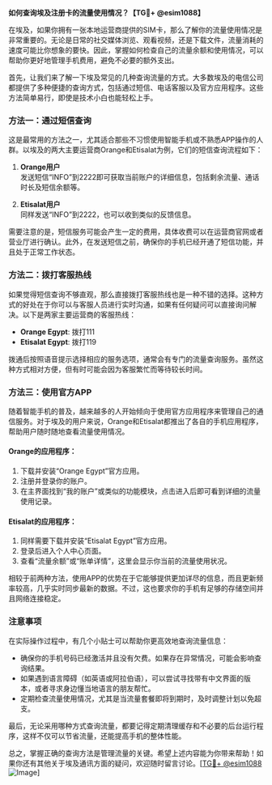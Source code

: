 **如何查询埃及注册卡的流量使用情况？【TG💪+ @esim1088】**

在埃及，如果你拥有一张本地运营商提供的SIM卡，那么了解你的流量使用情况是非常重要的。无论是日常的社交媒体浏览、观看视频，还是下载文件，流量消耗的速度可能比你想象的要快。因此，掌握如何检查自己的流量余额和使用情况，可以帮助你更好地管理手机费用，避免不必要的额外支出。

首先，让我们来了解一下埃及常见的几种查询流量的方式。大多数埃及的电信公司都提供了多种便捷的查询方式，包括通过短信、电话客服以及官方应用程序。这些方法简单易行，即使是技术小白也能轻松上手。

### 方法一：通过短信查询

这是最常用的方法之一，尤其适合那些不习惯使用智能手机或不熟悉APP操作的人群。以埃及的两大主要运营商Orange和Etisalat为例，它们的短信查询流程如下：

1. **Orange用户**  
   发送短信“INFO”到2222即可获取当前账户的详细信息，包括剩余流量、通话时长及短信余额等。  
   
2. **Etisalat用户**  
   同样发送“INFO”到2222，也可以收到类似的反馈信息。  

需要注意的是，短信服务可能会产生一定的费用，具体收费可以在运营商官网或者营业厅进行确认。此外，在发送短信之前，确保你的手机已经开通了短信功能，并且处于正常工作状态。

### 方法二：拨打客服热线

如果觉得短信查询不够直观，那么直接拨打客服热线也是一种不错的选择。这种方式的好处在于你可以与客服人员进行实时沟通，如果有任何疑问可以直接询问解决。以下是两家主要运营商的客服热线：

- **Orange Egypt**: 拨打111  
- **Etisalat Egypt**: 拨打119  

拨通后按照语音提示选择相应的服务选项，通常会有专门的流量查询服务。虽然这种方式相对方便，但有时可能会因为客服繁忙而等待较长时间。

### 方法三：使用官方APP

随着智能手机的普及，越来越多的人开始倾向于使用官方应用程序来管理自己的通信服务。对于埃及的用户来说，Orange和Etisalat都推出了各自的手机应用程序，帮助用户随时随地查看流量使用情况。

#### Orange的应用程序：
1. 下载并安装“Orange Egypt”官方应用。
2. 注册并登录你的账户。
3. 在主界面找到“我的账户”或类似的功能模块，点击进入后即可看到详细的流量使用记录。

#### Etisalat的应用程序：
1. 同样需要下载并安装“Etisalat Egypt”官方应用。
2. 登录后进入个人中心页面。
3. 查看“流量余额”或“账单详情”，这里会显示你当前的流量使用状况。

相较于前两种方法，使用APP的优势在于它能够提供更加详尽的信息，而且更新频率较高，几乎实时同步最新的数据。不过，这也要求你的手机有足够的存储空间并且网络连接稳定。

### 注意事项

在实际操作过程中，有几个小贴士可以帮助你更高效地查询流量信息：

- 确保你的手机号码已经激活并且没有欠费。如果存在异常情况，可能会影响查询结果。
- 如果遇到语言障碍（如英语或阿拉伯语），可以尝试寻找带有中文界面的版本，或者寻求身边懂当地语言的朋友帮忙。
- 定期检查流量使用情况，尤其是当流量套餐即将到期时，及时调整计划以免超支。

最后，无论采用哪种方式查询流量，都要记得定期清理缓存和不必要的后台运行程序，这样不仅可以节省流量，还能提高手机的整体性能。

总之，掌握正确的查询方法是管理流量的关键。希望上述内容能为你带来帮助！如果你还有其他关于埃及通讯方面的疑问，欢迎随时留言讨论。[[TG💪+ @esim1088](https://t.me/s/esim1088) ![Image](https://i.postimg.cc/4NQfJmqS/Snipaste-2025-05-13-00-14-12.png)]